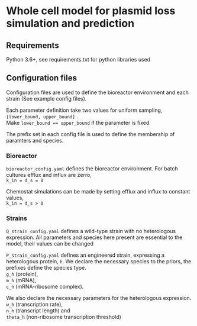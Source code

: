 # Whole cell model for plasmid loss simulation and prediction

## Requirements
Python 3.6+, see requirements.txt for python libraries used

## Configuration files
Configuration files are used to define the bioreactor environment and each strain (See example config files). 

Each parameter definition take two values for uniform sampling, `[lower_bound, upper_bound]` . <br /> Make `lower_bound == upper_bound` 
if the parameter is fixed

The prefix set in each config file is used to define the membership of paramters and species.

### Bioreactor
`bioreactor_config.yaml` defines the bioreactor environment. For batch cultures efflux and influx are zerro,<br />
`k_in = d_s = 0`

Chemostat simulations can be made by setting efflux and influx to constant values, <br /> `k_in = d_s > 0`

### Strains

`Q_strain_config.yaml` defines a wild-type strain with no heterologous expression. 
All parameters and species here present are essential to the model, their values can be changed


`P_strain_config.yaml` defines an engineered strain, expressing a heterologous protein, `h`. We declare the necessary species
to the priors, the prefixes define the species type. <br /> `g_h` (protein), <br /> `m_h` (mRNA), <br /> `c_h` (mRNA-ribosome complex).


We also declare the necessary parameters for the heterologous expression. <br /> `w_h` (transcription rate), <br /> `n_h` (transcript length) and <br /> `theta_h` (non-ribosome transcription threshold)


